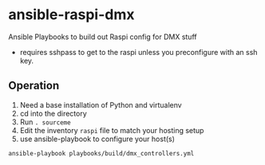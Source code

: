 # ansible-raspi-dmx
Ansible Playbooks to build out Raspi config for DMX stuff

- requires sshpass to get to the raspi unless you preconfigure with an ssh key.

## Operation
1. Need a base installation of Python and virtualenv 
2. cd into the directory
3. Run ```. sourceme```
4. Edit the inventory ```raspi``` file to match your hosting setup
5. use ansible-playbook to configure your host(s)
```
ansible-playbook playbooks/build/dmx_controllers.yml
```